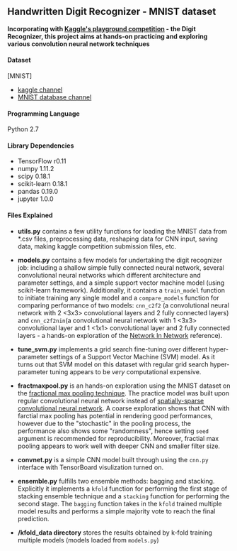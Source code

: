 ## Handwritten Digit Recognizer - MNIST dataset
**Incorporating with [Kaggle's playground competition](https://www.kaggle.com/competitions) - the Digit Recognizer, this project aims at hands-on practicing and exploring various convolution neural network techniques**

#### Dataset
[MNIST]
- [kaggle channel](https://www.kaggle.com/c/digit-recognizer/data)
- [MNIST database channel](http://yann.lecun.com/exdb/mnist/)

#### Programming Language
Python 2.7

#### Library Dependencies
- TensorFlow r0.11
- numpy 1.11.2
- scipy 0.18.1
- scikit-learn 0.18.1
- pandas 0.19.0
- jupyter 1.0.0

#### Files Explained
- **utils.py** contains a few utility functions for loading the MNIST data from *.csv files, preprocessing data, reshaping data for CNN input, saving data, making kaggle competition submission files, etc.

- **models.py** contains a few models for undertaking the digit recognizer job: including a shallow simple fully connected neural network, several convolutional neural networks which different architecture and parameter settings, and a simple support vector machine model (using scikit-learn framework). Additionally, it contains a `train_model` function to initiate training any single model and a `compare_models` function for comparing performance of two models: `cnn_c2f2` (a convolutional neural network with 2 <3x3> convolutional layers and 2 fully connected layers) and `cnn_c2f2nin`(a convolutional neural network with 1 <3x3> convolutional layer and 1 <1x1> convolutional layer and 2 fully connected layers - a hands-on exploration of the [Network In Network](https://arxiv.org/pdf/1312.4400v3.pdf) reference).

- **tune_svm.py** implements a grid search fine-tuning over different hyper-parameter settings of a Support Vector Machine (SVM) model. As it turns out that SVM model on this dataset with regular grid search hyper-parameter tuning appears to be *very* computational expensive.

- **fractmaxpool.py** is an hands-on exploration using the MNIST dataset on the [fractional max pooling technique](https://arxiv.org/pdf/1412.6071v4.pdf). The practice model was built upon regular convolutional neural network instead of [spatially-sparse convolutional neural network](https://arxiv.org/pdf/1409.6070v1.pdf). A coarse exploration shows that CNN with farctial max pooling has potential in rendering good performances, however due to the "stochastic" in the pooling process, the performance also shows some "randomness", hence setting `seed` argument is recommended for reproducibility. Moreover, fractial max pooling appears to work well with deeper CNN and smaller filter size. 

- **convnet.py** is a simple CNN model built through using the `cnn.py` interface with TensorBoard visulization turned on.

- **ensemble.py** fulfills two ensemble methods: bagging and stacking. Explicitly it implements a `kfold` function for performing the first stage of stacking ensemble technique and a `stacking` function for performing the second stage. The `bagging` function takes in the `kfold` trained multiple model results and performs a simple majority vote to reach the final prediction.

- **/kfold_data directory** stores the results obtained by k-fold training multiple models (models loaded from `models.py`)